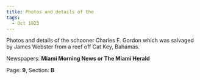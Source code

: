 ```yaml
---  
title: Photos and details of the  
tags:  
  - Oct 1923  
---  
```

  
Photos and details of the schooner Charles F. Gordon which was salvaged by James Webster from a reef off Cat Key, Bahamas.  
  
Newspapers: **Miami Morning News or The Miami Herald**  
  
Page: **9**, Section: **B** 
